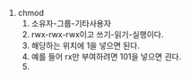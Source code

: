 1. chmod
   1. 소유자-그룹-기타사용자
   2. rwx-rwx-rwx이고 쓰기-읽기-실행이다.
   3. 해당하는 위치에 1을 넣으면 된다.
   4. 예를 들어 rx만 부여하려면 101을 넣으면 괸다.
   5. 